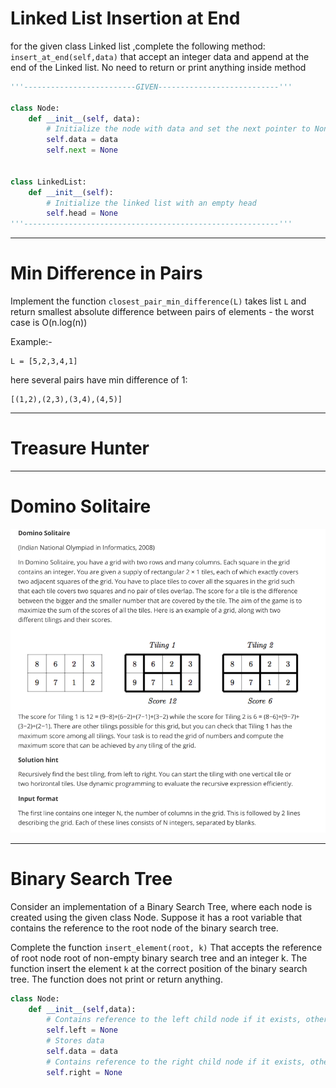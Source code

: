 # Linked List Insertion at End
for the given class Linked list ,complete the following method:
`insert_at_end(self,data)` that accept an integer data and append at the 
end of the Linked list. No need to return or print anything inside method

``` python
'''-------------------------GIVEN---------------------------'''

class Node:
    def __init__(self, data):
        # Initialize the node with data and set the next pointer to None
        self.data = data
        self.next = None


class LinkedList:
    def __init__(self):
        # Initialize the linked list with an empty head
        self.head = None
'''---------------------------------------------------------'''

```
---
# Min Difference in Pairs

Implement the function `closest_pair_min_difference(L)` takes list `L` and return smallest absolute 
difference between pairs of elements - the worst case is O(n.log(n)) 

Example:- 
```
L = [5,2,3,4,1] 
```
here several pairs have min difference of 1: 
```
[(1,2),(2,3),(3,4),(4,5)]
```
---
# Treasure Hunter

---
# Domino Solitaire
![alt text](image.png)

---
# Binary Search Tree
Consider an implementation of a Binary Search Tree, where each node is created using the given class Node. Suppose it has a root variable that contains the reference to the root node of the binary search tree.

Complete the function `insert_element(root, k)` That accepts the reference of root node root of non-empty binary search tree and an integer k. The function insert the element `k` at the correct position of the binary search tree. The function does not print or return anything.

```python
class Node:
    def __init__(self,data):
    	# Contains reference to the left child node if it exists, otherwise None
        self.left = None 
        # Stores data
        self.data = data
        # Contains reference to the right child node if it exists, otherwise None
        self.right = None
```